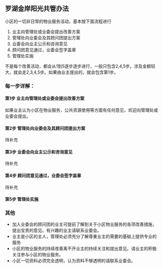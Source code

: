 ## 罗湖金岸阳光共管办法

小区的一切非日常的物业服务活动，基本按下面流程进行

1. 业主向管理处或业委会提出改善方案
2. 管理处向业委会及其顾问团提出方案
3. 业委会向业主公示和咨询意见
4. 顾问团意见通过，业委会签字盖章
5. 管理处实施

不是每个改善活动，都会从1到5逐步逐步进行，一般只包含2,4,5步。涉及金额较大，就会走2,3,4,5步。如果由业主提出的，就会包含第1步。

### 每一步详解：
#### 第1步 业主向管理处或业委会提出改善方案

如果业主认为小区在物业服务，公共资源使用等方面有任何意见，欢迎向管理处或业委会提出。

#### 第2步 管理处向业委会及其顾问团提出方案
待补充
#### 第3步 业委会向业主公示和咨询意见
待补充
#### 第4步 顾问团意见通过，业委会签字盖章
待补充
#### 第5步 管理处实施
  

### 其他
* 加入业委会的顾问团的业主可提前了解到关于小区物业服务的各项改善措施，提出宝贵的意见。有兴趣的业主请联系业委会。
* 业主是小区的主人，管理处必须充分了解尊重业主的需要的基础上提供专业的服务
* 小区的物业服务的持续改善离不开业主的持续关注和提出意见。请业主的积极关注参与小区的物业服务。
* 小区一切资料必须完全透明，认为资料不够透明的请联系业委会。

